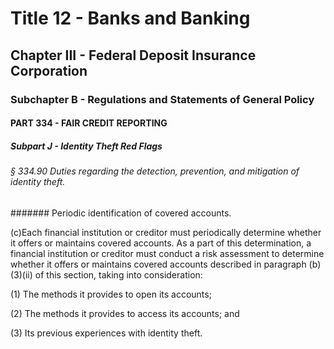 
# Title 12 - Banks and Banking
## Chapter III - Federal Deposit Insurance Corporation
### Subchapter B - Regulations and Statements of General Policy
#### PART 334 - FAIR CREDIT REPORTING
##### Subpart J - Identity Theft Red Flags
###### § 334.90 Duties regarding the detection, prevention, and mitigation of identity theft.
####### Periodic identification of covered accounts.

(c)Each financial institution or creditor must periodically determine whether it offers or maintains covered accounts. As a part of this determination, a financial institution or creditor must conduct a risk assessment to determine whether it offers or maintains covered accounts described in paragraph (b)(3)(ii) of this section, taking into consideration:

(1) The methods it provides to open its accounts;

(2) The methods it provides to access its accounts; and

(3) Its previous experiences with identity theft.
